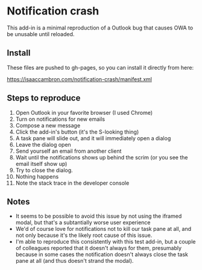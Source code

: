 # Notification crash

This add-in is a minimal reproduction of a Outlook bug that causes OWA to be unusable until reloaded.

## Install

These files are pushed to gh-pages, so you can install it directly from here:

https://isaaccambron.com/notification-crash/manifest.xml

## Steps to reproduce

 1. Open Outlook in your favorite browser (I used Chrome)
 1. Turn on notifications for new emails
 1. Compose a new message
 1. Click the add-in's button (it's the S-looking thing)
 1. A task pane will slide out, and it will immediately open a dialog
 1. Leave the dialog open
 1. Send yourself an email from another client
 1. Wait until the notifications shows up behind the scrim (or you see the email itself show up)
 1. Try to close the dialog.
 1. Nothing happens
 1. Note the stack trace in the developer console

## Notes
 * It seems to be possible to avoid this issue by not using the iframed modal, but that's a subtantially worse user experience
 * We'd of course love for notifications not to kill our task pane at all, and not only because it's the likely root cause of this issue.
 * I'm able to reproduce this consistently with this test add-in, but a couple of colleagues reported that it doesn't always for them, presumably because in some cases the notification doesn't always close the task pane at all (and thus doesn't strand the modal).
